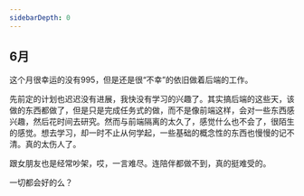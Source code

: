 ```yaml
---
sidebarDepth: 0
---
```


## 6月

这个月很幸运的没有995，但是还是很“不幸”的依旧做着后端的工作。

先前定的计划也迟迟没有进展，我快没有学习的兴趣了。其实搞后端的这些天，该做的东西都做了，但是只是完成任务式的做，而不是像前端这样，会对一些东西感兴趣，然后花时间去研究。然而与前端隔离的太久了，感觉什么也不会了，很陌生的感觉。想去学习，却一时不止从何学起，一些基础的概念性的东西也慢慢的记不清。真的太伤人了。

跟女朋友也是经常吵架，哎，一言难尽。连陪伴都做不到，真的挺难受的。

一切都会好的么？

